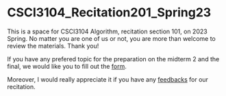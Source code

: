 # CSCI3104_Recitation201_Spring23
This is a space for CSCI3104 Algorithm, recitation section 101, on 2023 Spring.
No matter you are one of us or not, you are more than welcome to review the materials.
Thank you!

If you have any prefered topic for the preparation on the midterm 2 and the final, we would like you to fill out the [form](https://forms.gle/cG3CzkbyiNpnJ45X8). 

Moreover, I would really appreciate it if you have any [feedbacks](https://forms.gle/31W18aVhzQVFMk3V7) for our recitation.
